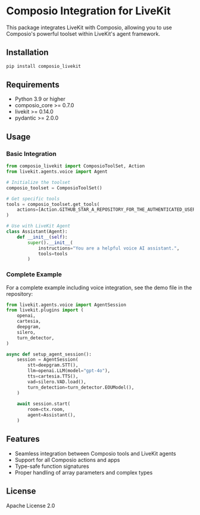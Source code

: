 # Composio Integration for LiveKit

This package integrates LiveKit with Composio, allowing you to use Composio's powerful toolset within LiveKit's agent framework.

## Installation

```bash
pip install composio_livekit
```

## Requirements

- Python 3.9 or higher
- composio_core >= 0.7.0
- livekit >= 0.14.0
- pydantic >= 2.0.0

## Usage

### Basic Integration

```python
from composio_livekit import ComposioToolSet, Action
from livekit.agents.voice import Agent

# Initialize the toolset
composio_toolset = ComposioToolSet()

# Get specific tools
tools = composio_toolset.get_tools(
    actions=[Action.GITHUB_STAR_A_REPOSITORY_FOR_THE_AUTHENTICATED_USER]
)

# Use with LiveKit Agent
class Assistant(Agent):
    def __init__(self):
        super().__init__(
            instructions="You are a helpful voice AI assistant.",
            tools=tools
        )
```

### Complete Example

For a complete example including voice integration, see the demo file in the repository:

```python
from livekit.agents.voice import AgentSession
from livekit.plugins import (
    openai,
    cartesia,
    deepgram,
    silero,
    turn_detector,
)

async def setup_agent_session():
    session = AgentSession(
        stt=deepgram.STT(),
        llm=openai.LLM(model="gpt-4o"),
        tts=cartesia.TTS(),
        vad=silero.VAD.load(),
        turn_detection=turn_detector.EOUModel(),
    )
    
    await session.start(
        room=ctx.room,
        agent=Assistant(),
    )
```

## Features

- Seamless integration between Composio tools and LiveKit agents
- Support for all Composio actions and apps
- Type-safe function signatures
- Proper handling of array parameters and complex types

## License

Apache License 2.0